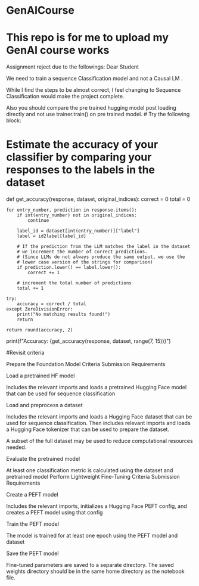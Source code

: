# GenAICourse
# This repo is for me to upload my GenAI course works


Assignment reject due to the followings:
Dear Student

We need to train a sequence Classification model and not a Causal LM .

While I find the steps to be almost correct, I feel changing to Sequence Classification would make the project complete.

Also you should compare the pre trained hugging model post loading directly and not use trainer.train() on pre trained model.
	# Try the following block:
# Estimate the accuracy of your classifier by comparing your responses to the labels in the dataset

def get_accuracy(response, dataset, original_indices):
    correct = 0
    total = 0

    for entry_number, prediction in response.items():
        if int(entry_number) not in original_indices:
            continue

        label_id = dataset[int(entry_number)]["label"]
        label = id2label[label_id]

        # If the prediction from the LLM matches the label in the dataset
        # we increment the number of correct predictions.
        # (Since LLMs do not always produce the same output, we use the
        # lower case version of the strings for comparison)
        if prediction.lower() == label.lower():
            correct += 1

        # increment the total number of predictions
        total += 1

    try:
        accuracy = correct / total
    except ZeroDivisionError:
        print("No matching results found!")
        return

    return round(accuracy, 2)


print(f"Accuracy: {get_accuracy(response, dataset, range(7, 15))}")




#Revisit criteria

Prepare the Foundation Model
Criteria	Submission Requirements

Load a pretrained HF model
	

Includes the relevant imports and loads a pretrained Hugging Face model that can be used for sequence classification

Load and preprocess a dataset
	

Includes the relevant imports and loads a Hugging Face dataset that can be used for sequence classification. Then includes relevant imports and loads a Hugging Face tokenizer that can be used to prepare the dataset.

A subset of the full dataset may be used to reduce computational resources needed.

Evaluate the pretrained model
	

At least one classification metric is calculated using the dataset and pretrained model
Perform Lightweight Fine-Tuning
Criteria	Submission Requirements

Create a PEFT model
	

Includes the relevant imports, initializes a Hugging Face PEFT config, and creates a PEFT model using that config

Train the PEFT model
	

The model is trained for at least one epoch using the PEFT model and dataset

Save the PEFT model
	

Fine-tuned parameters are saved to a separate directory. The saved weights directory should be in the same home directory as the notebook file.

